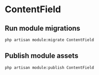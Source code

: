 # ContentField



## Run module migrations

```sh
php artisan module:migrate ContentField
```



## Publish module assets

```sh
php artisan module:publish ContentField
```


